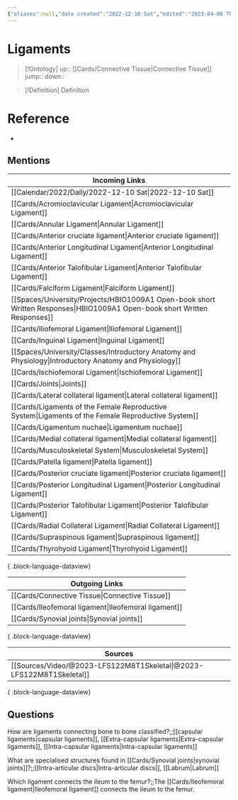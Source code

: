 ```yaml
---
{"aliases":null,"date created":"2022-12-10 Sat","edited":"2023-04-06 Thu","dg-publish":true,"tags":["Uni/LFS122"],"permalink":"/cards/ligaments/","dgPassFrontmatter":true}
---
```


# Ligaments

> [!Ontology]
> up:: [[Cards/Connective Tissue\|Connective Tissue]]
> jump::
> down:: 

> [!Definition] Definition
> 

# Reference
- 

## Mentions
| Incoming Links                                                                                                               |
| ---------------------------------------------------------------------------------------------------------------------------- |
| [[Calendar/2022/Daily/2022-12-10 Sat\|2022-12-10 Sat]]                                                                    |
| [[Cards/Acromioclavicular Ligament\|Acromioclavicular Ligament]]                                                          |
| [[Cards/Annular Ligament\|Annular Ligament]]                                                                              |
| [[Cards/Anterior cruciate ligament\|Anterior cruciate ligament]]                                                          |
| [[Cards/Anterior Longitudinal Ligament\|Anterior Longitudinal Ligament]]                                                  |
| [[Cards/Anterior Talofibular Ligament\|Anterior Talofibular Ligament]]                                                    |
| [[Cards/Falciform Ligament\|Falciform Ligament]]                                                                          |
| [[Spaces/University/Projects/HBIO1009A1 Open-book short Written Responses\|HBIO1009A1 Open-book short Written Responses]] |
| [[Cards/Iliofemoral Ligament\|Iliofemoral Ligament]]                                                                      |
| [[Cards/Inguinal Ligament\|Inguinal Ligament]]                                                                            |
| [[Spaces/University/Classes/Introductory Anatomy and Physiology\|Introductory Anatomy and Physiology]]                    |
| [[Cards/Ischiofemoral Ligament\|Ischiofemoral Ligament]]                                                                  |
| [[Cards/Joints\|Joints]]                                                                                                  |
| [[Cards/Lateral collateral ligament\|Lateral collateral ligament]]                                                        |
| [[Cards/Ligaments of the Female Reproductive System\|Ligaments of the Female Reproductive System]]                        |
| [[Cards/Ligamentum nuchae\|Ligamentum nuchae]]                                                                            |
| [[Cards/Medial collateral ligament\|Medial collateral ligament]]                                                          |
| [[Cards/Musculoskeletal System\|Musculoskeletal System]]                                                                  |
| [[Cards/Patella ligament\|Patella ligament]]                                                                              |
| [[Cards/Posterior cruciate ligament\|Posterior cruciate ligament]]                                                        |
| [[Cards/Posterior Longitudinal Ligament\|Posterior Longitudinal Ligament]]                                                |
| [[Cards/Posterior Talofibular Ligament\|Posterior Talofibular Ligament]]                                                  |
| [[Cards/Radial Collateral Ligament\|Radial Collateral Ligament]]                                                          |
| [[Cards/Supraspinous ligament\|Supraspinous ligament]]                                                                    |
| [[Cards/Thyrohyoid Ligament\|Thyrohyoid Ligament]]                                                                        |

{ .block-language-dataview}

| Outgoing Links                                          |
| ------------------------------------------------------- |
| [[Cards/Connective Tissue\|Connective Tissue]]       |
| [[Cards/Ileofemoral ligament\|Ileofemoral ligament]] |
| [[Cards/Synovial joints\|Synovial joints]]           |

{ .block-language-dataview}

| Sources                                                                 |
| ----------------------------------------------------------------------- |
| [[Sources/Video/@2023-LFS122M8T1Skeletal\|@2023-LFS122M8T1Skeletal]] |

{ .block-language-dataview}

## Questions

How are ligaments connecting bone to bone classified?;;[[capsular ligaments\|capsular ligaments]], [[Extra-capsular ligaments\|Extra-capsular ligaments]], [[Intra-capsular ligaments\|Intra-capsular ligaments]]
<!--SR:!2023-10-27,4,170-->

What are specialised structures found in [[Cards/Synovial joints\|synovial joints]]?;;[[Intra-articular discs\|Intra-articular discs]], [[Labrum\|Labrum]]
<!--SR:!2023-10-24,1,130-->

Which ligament connects the ileum to the femur?;;The [[Cards/Ileofemoral ligament\|Ileofemoral ligament]] connects the ileum to the femur.
<!--SR:!2023-11-27,83,248-->